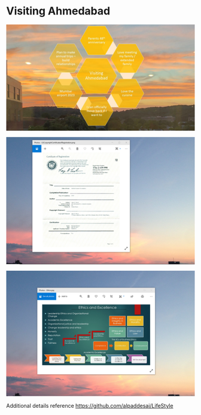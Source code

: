 # Visiting Ahmedabad

![image](VisitingAhmedabad.JPG)

![image](USCopyrightCertificate.png)

![image](EthicsandExcellence.png)

Additional details reference https://github.com/alpaddesai/LifeStyle
